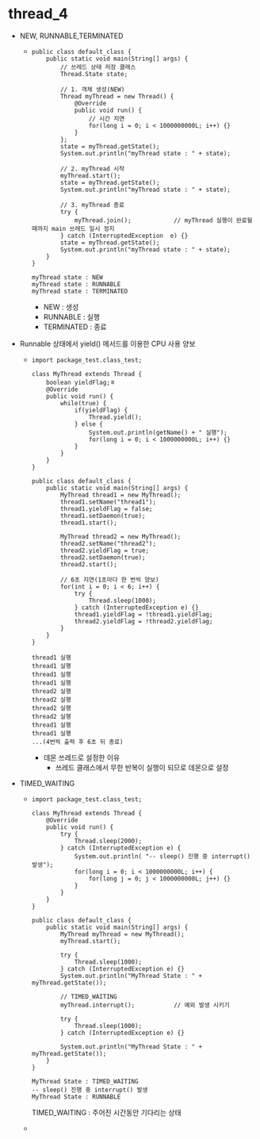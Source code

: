 # thread_4

- NEW, RUNNABLE,TERMINATED

  - ```
    public class default_class {
        public static void main(String[] args) {
            // 쓰레드 상태 저장 클래스
            Thread.State state;
    
            // 1. 객체 생성(NEW)
            Thread myThread = new Thread() {
                @Override
                public void run() {
                    // 시간 지연
                    for(long i = 0; i < 1000000000L; i++) {}
                }
            };
            state = myThread.getState();
            System.out.println("myThread state : " + state);
    
            // 2. myThread 시작
            myThread.start();
            state = myThread.getState();
            System.out.println("myThread state : " + state);
    
            // 3. myThread 종료
            try {
                myThread.join();			// myThread 실행이 완료될 때까지 main 쓰레드 일시 정지
            } catch (InterruptedException  e) {}
            state = myThread.getState();
            System.out.println("myThread state : " + state);
        }
    }
    ```

    ```
    myThread state : NEW
    myThread state : RUNNABLE
    myThread state : TERMINATED
    ```

    - NEW : 생성
    - RUNNABLE : 실행
    - TERMINATED : 종료

- Runnable 상태에서 yield() 메서드를 이용한 CPU 사용 양보

  - ```
    import package_test.class_test;
    
    class MyThread extends Thread {
        boolean yieldFlag;ㅎ
        @Override
        public void run() {
            while(true) {
                if(yieldFlag) {
                    Thread.yield();
                } else {
                    System.out.println(getName() + " 실행");
                    for(long i = 0; i < 1000000000L; i++) {}
                }
            }
        }
    }
    
    public class default_class {
        public static void main(String[] args) {
            MyThread thread1 = new MyThread();
            thread1.setName("thread1");
            thread1.yieldFlag = false;
            thread1.setDaemon(true);
            thread1.start();
    
            MyThread thread2 = new MyThread();
            thread2.setName("thread2");
            thread2.yieldFlag = true;
            thread2.setDaemon(true);
            thread2.start();
    
            // 6초 지연(1초마다 한 번씩 양보)
            for(int i = 0; i < 6; i++) {
                try {
                    Thread.sleep(1000);
                } catch (InterruptedException e) {}
                thread1.yieldFlag = !thread1.yieldFlag;
                thread2.yieldFlag = !thread2.yieldFlag;
            }
        }
    }
    ```

    ```
    thread1 실행
    thread1 실행
    thread1 실행
    thread1 실행
    thread2 실행
    thread2 실행
    thread2 실행
    thread2 실행
    thread1 실행
    thread1 실행
    ...(4번씩 출력 후 6초 뒤 종료)
    ```

    - 데몬 쓰레드로 설정한 이유
      - 쓰레드 클래스에서 무한 반복이 실행이 되므로 데몬으로 설정

- TIMED_WAITING

  - ```
    import package_test.class_test;
    
    class MyThread extends Thread {
        @Override
        public void run() {
            try {
                Thread.sleep(2000);
            } catch (InterruptedException e) {
                System.out.println( "-- sleep() 진행 중 interrupt() 발생");
                for(long i = 0; i < 1000000000L; i++) {
                    for(long j = 0; j < 1000000000L; j++) {}
                }
            }
        }
    }
    
    public class default_class {
        public static void main(String[] args) {
            MyThread myThread = new MyThread();
            myThread.start();
    
            try {
                Thread.sleep(1000);
            } catch (InterruptedException e) {}
            System.out.println("MyThread State : " + myThread.getState());
            
            // TIMED_WAITING
            myThread.interrupt();			// 예외 발생 시키기
            
            try {
                Thread.sleep(1000);
            } catch (InterruptedException e) {}
            
            System.out.println("MyThread State : " + myThread.getState());
        }
    }
    ```

    ```
    MyThread State : TIMED_WAITING
    -- sleep() 진행 중 interrupt() 발생
    MyThread State : RUNNABLE
    ```

    TIMED_WAITING : 주어진 시간동안 기다리는 상태

  - 


